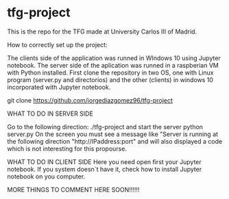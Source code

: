 # tfg-project
This is the repo for the TFG made at University Carlos III of Madrid.

How to correctly set up the project:

The clients side of the application was runned in WIndows 10 using Jupyter notebook.
The server side of the aplication was runned in a raspberian VM with Python installed.
First clone the repository in two OS, one with Linux program (server.py and directorios) and the other (clients) in windows 10 incorporated with Jupyter notebook. 

git clone https://github.com/jorgediazgomez96/tfg-project

WHAT TO DO IN SERVER SIDE

Go to the following direction: ./tfg-project and start the server
python server.py 
On the screen you must see a message like "Server is running at the following direction "http://IPaddress:port" and will also displayed 
a code which is not interesting for this propourse.

WHAT TO DO IN CLIENT SIDE
Here you need open first your Jupyter notebook. If you system doesn´t have it, check how to install Jupyter notebook on you computer.

MORE THINGS TO COMMENT HERE SOON!!!!!!



